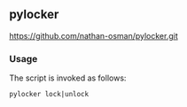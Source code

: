 ## pylocker

https://github.com/nathan-osman/pylocker.git

### Usage

The script is invoked as follows:

    pylocker lock|unlock
